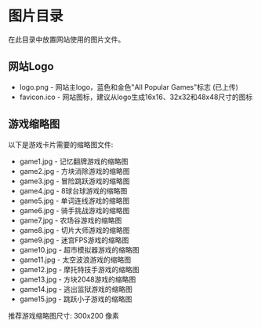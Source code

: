 # 图片目录

在此目录中放置网站使用的图片文件。

## 网站Logo
- logo.png - 网站主logo，蓝色和金色"All Popular Games"标志 (已上传)
- favicon.ico - 网站图标，建议从logo生成16x16、32x32和48x48尺寸的图标

## 游戏缩略图
以下是游戏卡片需要的缩略图文件:
- game1.jpg - 记忆翻牌游戏的缩略图
- game2.jpg - 方块消除游戏的缩略图
- game3.jpg - 冒险跳跃游戏的缩略图
- game4.jpg - 8球台球游戏的缩略图
- game5.jpg - 单词连线游戏的缩略图
- game6.jpg - 骑手挑战游戏的缩略图
- game7.jpg - 农场谷游戏的缩略图
- game8.jpg - 切片大师游戏的缩略图
- game9.jpg - 迷宫FPS游戏的缩略图
- game10.jpg - 超市模拟器游戏的缩略图
- game11.jpg - 太空波浪游戏的缩略图
- game12.jpg - 摩托特技手游戏的缩略图
- game13.jpg - 方块2048游戏的缩略图
- game14.jpg - 逃出监狱游戏的缩略图
- game15.jpg - 跳跃小子游戏的缩略图

推荐游戏缩略图尺寸: 300x200 像素 